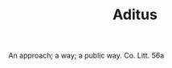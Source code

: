 ---
title: Aditus
letter: A
permalink: "/definitions/bld-aditus.html"
body: An approach; a way; a public way. Co. Litt. 56a
published_at: '2018-07-07'
source: Black's Law Dictionary 2nd Ed (1910)
layout: post
---